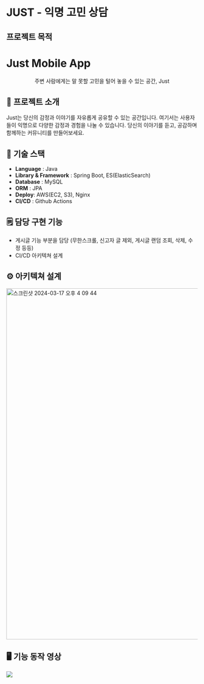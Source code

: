 # JUST - 익명 고민 상담


## 프로젝트 목적


# Just Mobile App

<p align="center">
주변 사람에게는 말 못할 고민을 털어 놓을 수 있는 공간, Just  <br>

## 🚪 프로젝트 소개
Just는 당신의 감정과 이야기를 자유롭게 공유할 수 있는 공간입니다. 여기서는 사용자들이 익명으로 다양한 감정과 경험을 나눌 수 있습니다. 당신의 이야기를 듣고, 공감하며 함께하는 커뮤니티를 만들어보세요.

## 🔧 기술 스택
-   **Language**  : Java
-   **Library & Framework**  : Spring Boot, ES(ElasticSearch)
-   **Database**  : MySQL
-   **ORM**  : JPA
-   **Deploy**: AWS(EC2, S3), Nginx
-   **CI/CD**  : Github Actions
  
## 🗒️ 담당 구현 기능
- 게시글 기능 부분을 담당 (무한스크롤, 신고자 글 제외, 게시글 랜덤 조회, 삭제, 수정 등등)
- CI/CD 아키텍쳐 설계



## ⚙️ 아키텍쳐 설계 
<img width="924" alt="스크린샷 2024-03-17 오후 4 09 44" src="https://github.com/inje-megabrain/JUST-be/assets/96710732/d7f5597e-e78b-458b-92f0-641371089963">



## 🖥️ 기능 동작 영상 
[![](https://github.com/inje-megabrain/JUST-FE/raw/main/readme_images/ui.gif)](https://github.com/inje-megabrain/JUST-FE/blob/main/readme_images/ui.gif)
